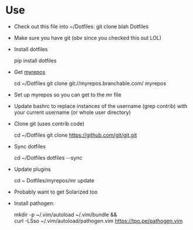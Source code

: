 # Use

  * Check out this file into ~/Dotfiles: git clone blah Dotfiles
  * Make sure you have git (obv since you checked this out LOL)
  * Install dotfiles
    
    pip install dotfiles

  * Get [myrepos](https://myrepos.branchable.com/)

    cd ~/Dotfiles
    git clone git://myrepos.branchable.com/ myrepos

  * Set up myrepos so you can get to the mr file
  * Update bashrc to replace instances of the username (grep contrib)
    with your current username (or whole user directory)

  * Clone git (uses contrib code)

    cd ~/Dotfiles
    git clone https://github.com/git/git.git
  * Sync dotfiles

    cd ~/Dotfiles
    dotfiles --sync

  * Update plugins

    cd ~
    Dotfiles/myrepos/mr update

  * Probably want to get Solarized too 
  * Install pathogen:

    mkdir -p ~/.vim/autoload ~/.vim/bundle && \
    curl -LSso ~/.vim/autoload/pathogen.vim https://tpo.pe/pathogen.vim

